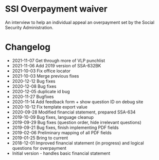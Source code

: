 # SSI Overpayment waiver

An interview to help an individual appeal an overpayment set by the Social
Security Administration.

# Changelog
* 2021-11-07 Get through more of VLP punchlist
* 2021-11-06 Add 2019 version of SSA-632BK
* 2021-10-03 Fix office locator
* 2021-10-03 Merge previous fixes
* 2020-12-12 Bug fixes
* 2020-12-08 Bug fixes
* 2020-12-05 duplicate id bug
* 2020-11-27 Bugfixes
* 2020-11-14 Add feedback form + show question ID on debug site
* 2020-10-12 Fix template export value
* 2020-09-28 Modified financial statement, prepared SSA-634
* 2019-10-09 Bug fixes, language cleanup
* 2019-09-29 Bug fixes (question order, hide irrelevant questions)
* 2019-09-21 Bug fixes, finish implementing PDF fields
* 2019-02-06 Preliminary mapping of all PDF fields
* 2019-01-25 Bring to current
* 2018-12-01 Improved financial statement (in progress) and logical questions for overpayment
* Initial version - handles basic financial statement